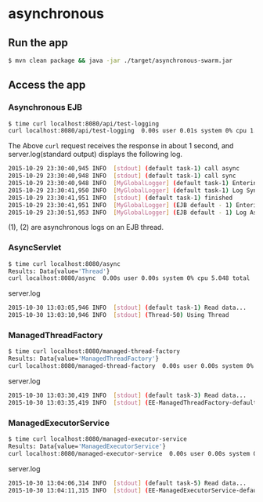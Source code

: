 # asynchronous

## Run the app

``` sh
$ mvn clean package && java -jar ./target/asynchronous-swarm.jar
```

## Access the app

### Asynchronous EJB

``` sh
$ time curl localhost:8080/api/test-logging
curl localhost:8080/api/test-logging  0.00s user 0.01s system 0% cpu 1.120 total
```

The Above `curl` request receives the response in about 1 second, and server.log(standard output) displays the following log.

``` sh
2015-10-29 23:30:40,945 INFO  [stdout] (default task-1) call async
2015-10-29 23:30:40,948 INFO  [stdout] (default task-1) call sync
2015-10-29 23:30:40,948 INFO  [MyGlobalLogger] (default task-1) Entering sync log
2015-10-29 23:30:41,950 INFO  [MyGlobalLogger] (default task-1) Log Sync
2015-10-29 23:30:41,951 INFO  [stdout] (default task-1) finished
2015-10-29 23:30:41,951 INFO  [MyGlobalLogger] (EJB default - 1) Entering async log (1)
2015-10-29 23:30:51,953 INFO  [MyGlobalLogger] (EJB default - 1) Log Async (2)
```

(1), (2) are asynchronous logs on an EJB thread.

### AsyncServlet

``` sh
$ time curl localhost:8080/async
Results: Data{value='Thread'}
curl localhost:8080/async  0.00s user 0.00s system 0% cpu 5.048 total
```

server.log

``` sh
2015-10-30 13:03:05,946 INFO  [stdout] (default task-1) Read data...
2015-10-30 13:03:10,946 INFO  [stdout] (Thread-50) Using Thread
```

### ManagedThreadFactory

``` sh
$ time curl localhost:8080/managed-thread-factory
Results: Data{value='ManagedThreadFactory'}
curl localhost:8080/managed-thread-factory  0.00s user 0.00s system 0% cpu 5.012 total
```

server.log

``` sh
2015-10-30 13:03:30,419 INFO  [stdout] (default task-3) Read data...
2015-10-30 13:03:35,419 INFO  [stdout] (EE-ManagedThreadFactory-default-Thread-1) Using ManagedThreadFactory
```

### ManagedExecutorService

``` sh
$ time curl localhost:8080/managed-executor-service
Results: Data{value='ManagedExecutorService'}
curl localhost:8080/managed-executor-service  0.00s user 0.00s system 0% cpu 5.011 total
```

server.log

``` sh
2015-10-30 13:04:06,314 INFO  [stdout] (default task-5) Read data...
2015-10-30 13:04:11,315 INFO  [stdout] (EE-ManagedExecutorService-default-Thread-1) Using ManagedExecutorService
```
